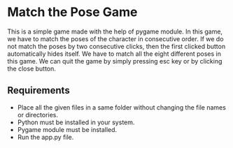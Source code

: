 # Match the Pose Game

This is a simple game made with the help of pygame module. In this game, we have to match the poses of the character in consecutive order. If we do not match the poses by two consecutive clicks, then the first clicked button automatically hides itself. We have to match all the eight different poses in this game. We can quit the game by simply pressing esc key or by clicking the close button.

## Requirements
* Place all the given files in a same folder without changing the file names or directories.
* Python must be installed in your system.
* Pygame module must be installed.
* Run the app.py file.
